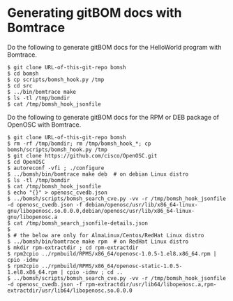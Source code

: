 # Generating gitBOM docs with Bomtrace

Do the following to generate gitBOM docs for the HelloWorld program with Bomtrace.

    $ git clone URL-of-this-git-repo bomsh
    $ cd bomsh
    $ cp scripts/bomsh_hook.py /tmp
    $ cd src
    $ ../bin/bomtrace make
    $ ls -tl /tmp/bomdir
    $ cat /tmp/bomsh_hook_jsonfile

Do the following to generate gitBOM docs for the RPM or DEB package of OpenOSC with Bomtrace.

    $ git clone URL-of-this-git-repo bomsh
    $ rm -rf /tmp/bomdir; rm /tmp/bomsh_hook_*; cp bomsh/scripts/bomsh_hook.py /tmp
    $ git clone https://github.com/cisco/OpenOSC.git
    $ cd OpenOSC
    $ autoreconf -vfi ; ./configure
    $ ../bomsh/bin/bomtrace make deb  # on debian Linux distro
    $ ls -tl /tmp/bomdir
    $ cat /tmp/bomsh_hook_jsonfile
    $ echo "{}" > openosc_cvedb.json
    $ ../bomsh/scripts/bomsh_search_cve.py -vv -r /tmp/bomsh_hook_jsonfile -d openosc_cvedb.json -f debian/openosc/usr/lib/x86_64-linux-gnu/libopenosc.so.0.0.0,debian/openosc/usr/lib/x86_64-linux-gnu/libopenosc.a
    $ cat /tmp/bomsh_search_jsonfile-details.json
    $
    $ # the below are only for AlmaLinux/Centos/RedHat Linux distro
    $ ../bomsh/bin/bomtrace make rpm  # on RedHat Linux distro
    $ mkdir rpm-extractdir ; cd rpm-extractdir
    $ rpm2cpio ../rpmbuild/RPMS/x86_64/openosc-1.0.5-1.el8.x86_64.rpm | cpio -idmv
    $ rpm2cpio ../rpmbuild/RPMS/x86_64/openosc-static-1.0.5-1.el8.x86_64.rpm | cpio -idmv ; cd ..
    $ ../bomsh/scripts/bomsh_search_cve.py -vv -r /tmp/bomsh_hook_jsonfile -d openosc_cvedb.json -f rpm-extractdir/usr/lib64/libopenosc.a,rpm-extractdir/usr/lib64/libopenosc.so.0.0.0
